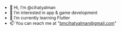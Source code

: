 - 👋 Hi, I’m @cihatyalman
- 👀 I’m interested in app & game development
- 🌱 I’m currently learning Flutter
- 📫 You can reach me at "bmcihatyalman@gmail.com"

<!--
- 👋 Hi, I’m @cihatyalman
- 👀 I’m interested in ...
- 🌱 I’m currently learning ...
- 💞️ I’m looking to collaborate on ...
- 📫 How to reach me ...
-->

<!---
cihatyalman/cihatyalman is a ✨ special ✨ repository because its `README.md` (this file) appears on your GitHub profile.
You can click the Preview link to take a look at your changes.
--->
